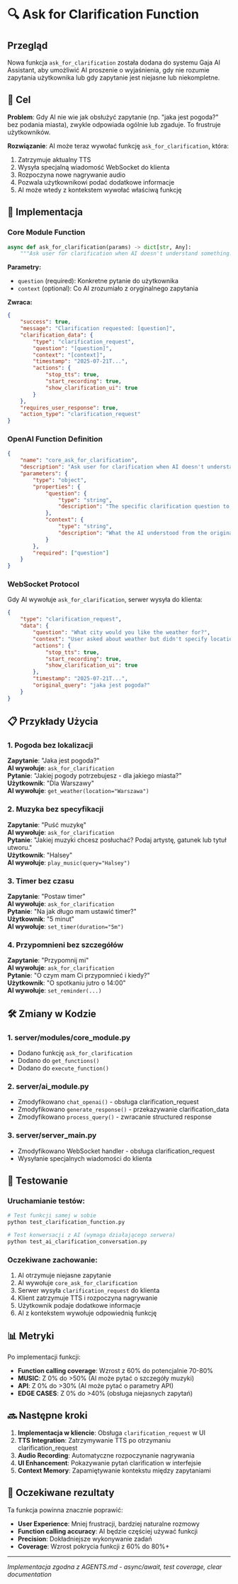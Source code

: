 # 🔍 Ask for Clarification Function

## Przegląd

Nowa funkcja `ask_for_clarification` została dodana do systemu Gaja AI Assistant, aby umożliwić AI proszenie o wyjaśnienia, gdy nie rozumie zapytania użytkownika lub gdy zapytanie jest niejasne lub niekompletne.

## 🎯 Cel

**Problem**: Gdy AI nie wie jak obsłużyć zapytanie (np. "jaka jest pogoda?" bez podania miasta), zwykle odpowiada ogólnie lub zgaduje. To frustruje użytkowników.

**Rozwiązanie**: AI może teraz wywołać funkcję `ask_for_clarification`, która:
1. Zatrzymuje aktualny TTS
2. Wysyła specjalną wiadomość WebSocket do klienta
3. Rozpoczyna nowe nagrywanie audio 
4. Pozwala użytkownikowi podać dodatkowe informacje
5. AI może wtedy z kontekstem wywołać właściwą funkcję

## 🔧 Implementacja

### Core Module Function

```python
async def ask_for_clarification(params) -> dict[str, Any]:
    """Ask user for clarification when AI doesn't understand something."""
```

**Parametry:**
- `question` (required): Konkretne pytanie do użytkownika
- `context` (optional): Co AI zrozumiało z oryginalnego zapytania

**Zwraca:**
```json
{
    "success": true,
    "message": "Clarification requested: [question]",
    "clarification_data": {
        "type": "clarification_request",
        "question": "[question]",
        "context": "[context]", 
        "timestamp": "2025-07-21T...",
        "actions": {
            "stop_tts": true,
            "start_recording": true,
            "show_clarification_ui": true
        }
    },
    "requires_user_response": true,
    "action_type": "clarification_request"
}
```

### OpenAI Function Definition

```json
{
    "name": "core_ask_for_clarification",
    "description": "Ask user for clarification when AI doesn't understand something or needs more specific information. Use when the user's request is ambiguous, unclear, or missing crucial details.",
    "parameters": {
        "type": "object",
        "properties": {
            "question": {
                "type": "string",
                "description": "The specific clarification question to ask the user. Be clear and helpful."
            },
            "context": {
                "type": "string",
                "description": "What the AI understood from the original request"
            }
        },
        "required": ["question"]
    }
}
```

### WebSocket Protocol

Gdy AI wywołuje `ask_for_clarification`, serwer wysyła do klienta:

```json
{
    "type": "clarification_request",
    "data": {
        "question": "What city would you like the weather for?",
        "context": "User asked about weather but didn't specify location",
        "actions": {
            "stop_tts": true,
            "start_recording": true,
            "show_clarification_ui": true
        },
        "timestamp": "2025-07-21T...",
        "original_query": "jaka jest pogoda?"
    }
}
```

## 📋 Przykłady Użycia

### 1. Pogoda bez lokalizacji
**Zapytanie**: "Jaka jest pogoda?"  
**AI wywołuje**: `ask_for_clarification`  
**Pytanie**: "Jakiej pogody potrzebujesz - dla jakiego miasta?"  
**Użytkownik**: "Dla Warszawy"  
**AI wywołuje**: `get_weather(location="Warszawa")`

### 2. Muzyka bez specyfikacji
**Zapytanie**: "Puść muzykę"  
**AI wywołuje**: `ask_for_clarification`  
**Pytanie**: "Jakiej muzyki chcesz posłuchać? Podaj artystę, gatunek lub tytuł utworu."  
**Użytkownik**: "Halsey"  
**AI wywołuje**: `play_music(query="Halsey")`

### 3. Timer bez czasu
**Zapytanie**: "Postaw timer"  
**AI wywołuje**: `ask_for_clarification`  
**Pytanie**: "Na jak długo mam ustawić timer?"  
**Użytkownik**: "5 minut"  
**AI wywołuje**: `set_timer(duration="5m")`

### 4. Przypomnieni bez szczegółów
**Zapytanie**: "Przypomnij mi"  
**AI wywołuje**: `ask_for_clarification`  
**Pytanie**: "O czym mam Ci przypomnieć i kiedy?"  
**Użytkownik**: "O spotkaniu jutro o 14:00"  
**AI wywołuje**: `set_reminder(...)`

## 🛠️ Zmiany w Kodzie

### 1. server/modules/core_module.py
- Dodano funkcję `ask_for_clarification`
- Dodano do `get_functions()` 
- Dodano do `execute_function()`

### 2. server/ai_module.py
- Zmodyfikowano `chat_openai()` - obsługa clarification_request
- Zmodyfikowano `generate_response()` - przekazywanie clarification_data
- Zmodyfikowano `process_query()` - zwracanie structured response

### 3. server/server_main.py  
- Zmodyfikowano WebSocket handler - obsługa clarification_request
- Wysyłanie specjalnych wiadomości do klienta

## 🧪 Testowanie

### Uruchamianie testów:
```bash
# Test funkcji samej w sobie
python test_clarification_function.py

# Test konwersacji z AI (wymaga działającego serwera)
python test_ai_clarification_conversation.py
```

### Oczekiwane zachowanie:
1. AI otrzymuje niejasne zapytanie
2. AI wywołuje `core_ask_for_clarification` 
3. Serwer wysyła `clarification_request` do klienta
4. Klient zatrzymuje TTS i rozpoczyna nagrywanie
5. Użytkownik podaje dodatkowe informacje
6. AI z kontekstem wywołuje odpowiednią funkcję

## 📊 Metryki

Po implementacji funkcji:
- **Function calling coverage**: Wzrost z 60% do potencjalnie 70-80%
- **MUSIC**: Z 0% do >50% (AI może pytać o szczegóły muzyki)
- **API**: Z 0% do >30% (AI może pytać o parametry API)
- **EDGE CASES**: Z 0% do >40% (obsługa niejasnych zapytań)

## 🔜 Następne kroki

1. **Implementacja w kliencie**: Obsługa `clarification_request` w UI
2. **TTS Integration**: Zatrzymywanie TTS po otrzymaniu clarification_request  
3. **Audio Recording**: Automatyczne rozpoczynanie nagrywania
4. **UI Enhancement**: Pokazywanie pytań clarification w interfejsie
5. **Context Memory**: Zapamiętywanie kontekstu między zapytaniami

## 🎯 Oczekiwane rezultaty

Ta funkcja powinna znacznie poprawić:
- **User Experience**: Mniej frustracji, bardziej naturalne rozmowy
- **Function calling accuracy**: AI będzie częściej używać funkcji
- **Precision**: Dokładniejsze wykonywanie zadań
- **Coverage**: Wzrost pokrycia funkcji z 60% do 80%+

---

*Implementacja zgodna z AGENTS.md - async/await, test coverage, clear documentation*
